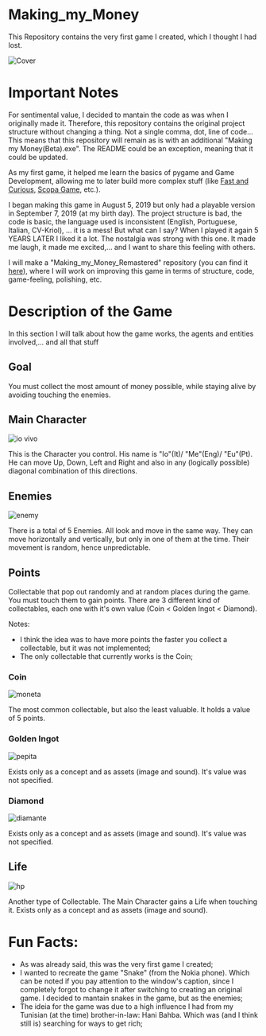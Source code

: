 # Making_my_Money
This Repository contains the very first game I created, which I thought I had lost.

![Cover](https://github.com/RaffaeleFiorillo/Making_my_Money/assets/75253335/10dc7679-0291-46ca-adba-1868dfb08d69)

# Important Notes
For sentimental value, I decided to mantain the code as was when I originally made it. Therefore, this repository contains the original project structure without changing a thing. Not a single comma, dot, line of code... 
This means that this repository will remain as is with an additional "Making my Money(Beta).exe". The README could be an exception, meaning that it could be updated.

As my first game, it helped me learn the basics of pygame and Game Development, allowing me to later build more complex stuff (like [Fast and Curious](https://github.com/RaffaeleFiorillo/Fast_and_Curious), [Scopa Game](https://github.com/RaffaeleFiorillo/Scopa_Game), etc.).

I began making this game in August 5, 2019 but only had a playable version in September 7, 2019 (at my birth day). The project structure is bad, the code is basic, the language used is inconsistent (English, Portuguese, Italian, CV-Kriol), ... it is a mess! But what can I say? When I played it again 5 YEARS LATER I liked it a lot. The nostalgia was strong with this one. It made me laugh, it made me excited,... and I want to share this feeling with others.

I will make a "Making_my_Money_Remastered" repository (you can find it [here](https://github.com/RaffaeleFiorillo/Making_my_Money_Remastered)), where I will work on improving this game in terms of structure, code, game-feeling, polishing, etc.

# Description of the Game
In this section I will talk about how the game works, the agents and entities involved,... and all that stuff 

## Goal
You must collect the most amount of money possible, while staying alive by avoiding touching the enemies.

## Main Character
![io vivo](https://github.com/RaffaeleFiorillo/Making_my_Money/assets/75253335/cc209fcc-7da0-4572-9ced-1096b48230bc)

This is the Character you control. His name is "Io"(It)/ "Me"(Eng)/ "Eu"(Pt). He can move Up, Down, Left and Right and also in any (logically possible) diagonal combination of this directions.

## Enemies
![enemy](https://github.com/RaffaeleFiorillo/Making_my_Money/assets/75253335/fd402cfe-fd7f-4de3-a254-b963f729dfc2)

There is a total of 5 Enemies. All look and move in the same way. They can move horizontally and vertically, but only in one of them at the time. Their movement is random, hence unpredictable.

## Points
Collectable that pop out randomly and at random places during the game. You must touch them to gain points. There are 3 different kind of collectables, each one with it's own value (Coin < Golden Ingot < Diamond).

Notes: 
- I think the idea was to have more points the faster you collect a collectable, but it was not implemented;
- The only collectable that currently works is the Coin;

### Coin
![moneta](https://github.com/RaffaeleFiorillo/Making_my_Money/assets/75253335/b6e11901-5ebe-45cf-9827-aa1da55bab2c)

The most common collectable, but also the least valuable. It holds a value of 5 points.

### Golden Ingot
![pepita](https://github.com/RaffaeleFiorillo/Making_my_Money/assets/75253335/21091f22-cb81-4c93-8164-ab867f8950ce)

Exists only as a concept and as assets (image and sound). It's value was not specified.

### Diamond
![diamante](https://github.com/RaffaeleFiorillo/Making_my_Money/assets/75253335/97365169-c34e-4bcb-83f2-847f0028a2cf)

Exists only as a concept and as assets (image and sound). It's value was not specified.

## Life
![hp](https://github.com/RaffaeleFiorillo/Making_my_Money/assets/75253335/70a76585-0425-4868-b834-069a13ca62f0)

Another type of Collectable. The Main Character gains a Life when touching it. Exists only as a concept and as assets (image and sound).

# Fun Facts:

- As was already said, this was the very first game I created;
- I wanted to recreate the game "Snake" (from the Nokia phone). Which can be noted if you pay attention to the window's caption, since I completely forgot to change it after switching to creating an original game. I decided to mantain snakes in the game, but as the enemies;
- The ideia for the game was due to a high influence I had from my Tunisian (at the time) brother-in-law: Hani Bahba. Which was (and I think still is) searching for ways to get rich;
